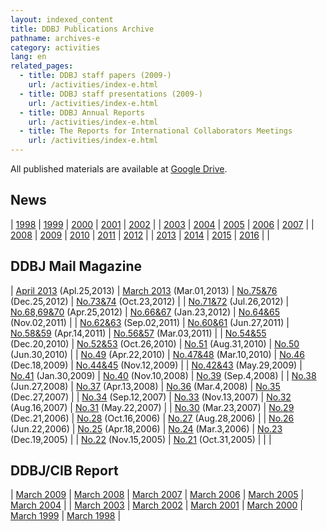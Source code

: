 ```yaml
---
layout: indexed_content
title: DDBJ Publications Archive
pathname: archives-e
category: activities
lang: en
related_pages:
  - title: DDBJ staff papers (2009-)
    url: /activities/index-e.html
  - title: DDBJ staff presentations (2009-)
    url: /activities/index-e.html
  - title: DDBJ Annual Reports
    url: /activities/index-e.html
  - title: The Reports for International Collaborators Meetings
    url: /activities/index-e.html
---
```


All published materials are available at [Google Drive](https://drive.google.com/drive/u/2/folders/1Q9-RtK-maEp7HsYq0i9k-MxOTSldMr7G).

## News <a name="news"></a>

| [1998](/news/archive-1998-e.html) | [1999](/news/archive-1999-e.html) | [2000](/news/archive-2000-e.html) | [2001](/news/archive-2001-e.html) | [2002](/news/archive-2002-e.html) |
| [2003](/news/archive-2003-e.html) | [2004](/news/archive-2004-e.html) | [2005](/news/archive-2005-e.html) | [2006](/news/archive-2006-e.html) | [2007](/news/archive-2007-e.html) |
| [2008](/news/archive-2008-e.html) | [2009](/news/archive-2009-e.html) | [2010](/news/archive-2010-e.html) | [2011](/news/archive-2011-e.html) | [2012](/news/archive-2012-e.html) |
| [2013](/news/archive-2013-e.html) | [2014](/news/archive-2014-e.html) | [2015](/news/archive-2015-e.html) | [2016](/news/archive-2016-e.html) |                                       |

## DDBJ Mail Magazine <a name="mag"></a>

| [April 2013](https://drive.google.com/file/d/1Wb0GwBXJXtrEhIx_HrsK5Oc1UnETGBLJ) (Apl.25,2013) | [March 2013](https://drive.google.com/file/d/1R4F1e4kKc-gFr16mUndB5HCEiyRZIUyl) (Mar.01,2013)  | [No.75&76](https://drive.google.com/file/d/1FmC2_XVPMEDLG2Zq6qrMD_fHbFEIuXiq) (Dec.25,2012) | [No.73&74](https://drive.google.com/file/d/1KIoETG1oak9kA5K0pshNzLME0sRRS5yV) (Oct.23,2012) |
| [No.71&72](https://drive.google.com/file/d/1y3R_fryxFiRfPyUbmUtpTmucAy8c8y9K) (Jul.26,2012)   | [No.68,69&70](https://drive.google.com/file/d/1wIUjYDireYszuw5EoFESl67bIIP55J0E) (Apr.25,2012) | [No.66&67](https://drive.google.com/file/d/1lr_JZfENxuiphgeCRL6Iu2aNv2O4m3Wj) (Jan.23,2012) | [No.64&65](https://drive.google.com/file/d/1HgbQy6LzRkc7PYIjZL18lr2WLt0D7gDq) (Nov.02,2011) |
| [No.62&63](https://drive.google.com/file/d/1O_vksw266iXRTH4NiOHbrWTmbLp56eK3) (Sep.02,2011)   | [No.60&61](https://drive.google.com/file/d/1hQvEawsXyGA0cH258-1ABELAx--urOb3) (Jun.27,2011)    | [No.58&59](https://drive.google.com/file/d/1eTkygmcN8SjHTLJqrGBP97qskQxJLEHk) (Apr.14,2011) | [No.56&57](https://drive.google.com/file/d/1u39Of-ZqSAIkFNnSH8nd03D_jmjFUfuz) (Mar.03,2011) |
| [No.54&55](https://drive.google.com/file/d/1b4q_Wr4K-QD6czdmt0WDTAT8R16QSmOC) (Dec.20,2010)   | [No.52&53](https://drive.google.com/file/d/1ypGHC6-0yZIuRWHILVBWc6kF1AOkfCcU) (Oct.26,2010)    | [No.51](https://drive.google.com/file/d/1XXQd_gSEveZSWxmvvpteMgi8UmT--NuA) (Aug.31,2010)    | [No.50](https://drive.google.com/file/d/1MDWGG-6cKXPfY3MiSr_TZehaZv5QZQQT) (Jun.30,2010)    |
| [No.49](https://drive.google.com/file/d/1b2nsjcm8ettEmd4f8vzF94MBi_Ql-609) (Apr.22,2010)      | [No.47&48](https://drive.google.com/file/d/1ULYK8KjwyWR3AZGP0BwJdfu_ibGj-Sri) (Mar.10,2010)    | [No.46](https://drive.google.com/file/d/1pOBLjAVy8ZyrEdyj17Gu-6fEx7VnT6z_) (Dec.18,2009)    | [No.44&45](https://drive.google.com/file/d/1zzABkfGSZgNR0_OOhRrRjbF2UDCk95jT) (Nov.12,2009) |
| [No.42&43](https://drive.google.com/file/d/1YPmfb2pcNiIF_ScPWhYSPiZY_NbN6XTf) (May.29,2009)   | [No.41](https://drive.google.com/file/d/1dWSoWzLs-ubvTC5xs-3LtYAu7e4tVP_g) (Jan.30,2009)       | [No.40](https://drive.google.com/file/d/1d-32Yvn_Wba-3XSEP7CB2N2VeAPp_Zwf) (Nov.10,2008)    | [No.39](https://drive.google.com/file/d/1ILmoL2zyFw3qHsGxgVTcniXaP36b6nyI) (Sep.4,2008)     |
| [No.38](https://drive.google.com/file/d/1SuGxHPx4hfiflO19Gq8XJOyXJl6nKfAW) (Jun.27,2008)      | [No.37](https://drive.google.com/file/d/1YfzkMLnstM0dkAuFq-YHLLRnkdjw1du7) (Apr.13,2008)       | [No.36](https://drive.google.com/file/d/1h8kA7fFGodZaozC_OHV2qr4GWyh5WSA3) (Mar.4,2008)     | [No.35](https://drive.google.com/file/d/1xMlbWmKs8ElcNn0dh5j-ldLeL0yykwdW) (Dec.27,2007)    |
| [No.34](https://drive.google.com/file/d/1A6uGOuTfscfu01XKgfR1izedwyD7upAO) (Sep.12,2007)      | [No.33](https://drive.google.com/file/d/1o7b0BWKn813gJrQNoyErmcq21ViVK54l) (Nov.13,2007)       | [No.32](https://drive.google.com/file/d/1uJBwu1aqsVPn_jGAgiHh4jZLVb8VF1xL) (Aug.16,2007)    | [No.31](https://drive.google.com/file/d/18IwqZEik4RB6OSVfoL3sk1JAycP9c4xF) (May.22,2007)    |
| [No.30](https://drive.google.com/file/d/1ztzfepxPnC2-Zg8Ltpuz2-EPHLy36Inn) (Mar.23,2007)      | [No.29](https://drive.google.com/file/d/1GL6b87AvJedadsD1MRALl2MK3dKdUk8b) (Dec.21,2006)       | [No.28](https://drive.google.com/file/d/1jFnTWQEmjO5HGM4F0QWS4hOewOb1vhCu) (Oct.16,2006)    | [No.27](https://drive.google.com/file/d/1QrllTZX5yWF6QIMlui7OUGlKXzXOnXCN) (Aug.28,2006)    |
| [No.26](https://drive.google.com/file/d/1aeO1C2vWsgYB2uBnf_Nvuj4HCbNB2Xw7) (Jun.22,2006)      | [No.25](https://drive.google.com/file/d/1YqT4qC_C00uP4dsyjghyxD8B4dm6kfdq) (Apr.18,2006)       | [No.24](https://drive.google.com/file/d/1huW9yHQl2z40IccOziAl_zHsOVoCi1GR) (Mar.3,2006)     | [No.23](https://drive.google.com/file/d/1UOy-o55d9aCIWJd37_a1D1utHeoVFZeb) (Dec.19,2005)    |
| [No.22](https://drive.google.com/file/d/1VHICY3ErWqD2J-ti6fLl9EbOaFzs3K_d) (Nov.15,2005)      | [No.21](https://drive.google.com/file/d/1m2vPwya-p0aKNtN3gdNTbZFEL_pWURNX) (Oct.31,2005)       |                                                                                             |                                                                                             |

## DDBJ/CIB Report <a name="ddbjcib"></a>

| [March 2009](https://drive.google.com/file/d/1AstP0nvaTrZdMUDV6fnj--9Hz2xUNZgP) | [March 2008](https://drive.google.com/file/d/1IAL7bsXcdVi-RnVaKTEP05-qLUXbzyMf) | [March 2007](https://drive.google.com/file/d/1oO_jJM3922X7u42UVojRLR1L39rh2-67) | [March 2006](https://drive.google.com/file/d/1oYBeAfl5sWW6njbN_G8-25uvMPjCbmxi) | [March 2005](https://drive.google.com/file/d/1JmhUYrWhRKQnIK3aYgE3aAflUQ7GcqQ7) | [March 2004](https://drive.google.com/file/d/12U1Q5KDfxhn2uRGLAXrfmq4gn00VrwmZ) |
| [March 2003](https://drive.google.com/file/d/1DkkNNU9vG2AfxJ_kcrVWStdQXCshasgf) | [March 2002](https://drive.google.com/file/d/1W3Mp9gUYsimtzdTdOY6vfMmOUfxifn0q) | [March 2001](https://drive.google.com/file/d/1-dVa-CU5AJIrjk9ZhCuOJUFyAvykhSQ0) | [March 2000](https://drive.google.com/file/d/1cj293FI6bkgyB8LivOC7d2Lycd2ascNv) | [March 1999](https://drive.google.com/file/d/1Eot4klmVulLjPmzmpK4uADckZ8t_EQ3w) | [March 1998](https://drive.google.com/file/d/1PwSwBwX7fSI2e6oSqJ2slCoQk-ehFIy-) |
